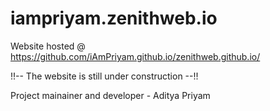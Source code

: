 # iampriyam.zenithweb.io

Website hosted @ https://github.com/iAmPriyam.github.io/zenithweb.github.io/

!!-- The website is still under construction --!!

Project mainainer and developer - Aditya Priyam